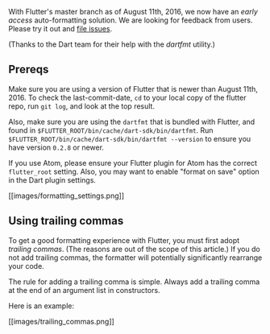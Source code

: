 With Flutter's master branch as of August 11th, 2016, we now have an _early access_ auto-formatting solution. We are looking for feedback from users. Please try it out and [file issues](https://github.com/flutter/flutter/issues/new).

(Thanks to the Dart team for their help with the _dartfmt_ utility.)

## Prereqs

Make sure you are using a version of Flutter that is newer than August 11th, 2016. To check the last-commit-date, `cd` to your local copy of the flutter repo, run `git log`, and look at the top result.

Also, make sure you are using the `dartfmt` that is bundled with Flutter, and found in  `$FLUTTER_ROOT/bin/cache/dart-sdk/bin/dartfmt`. Run `$FLUTTER_ROOT/bin/cache/dart-sdk/bin/dartfmt --version` to ensure you have version `0.2.8` or newer.

If you use Atom, please ensure your Flutter plugin for Atom has the correct `flutter_root` setting.
Also, you may want to enable "format on save" option in the Dart plugin settings.

[[images/formatting_settings.png]]

## Using trailing commas

To get a good formatting experience with Flutter, you must first adopt _trailing commas_. (The reasons are out of the scope of this article.) If you do not add trailing commas, the formatter will potentially significantly rearrange your code.

The rule for adding a trailing comma is simple. Always add a trailing comma at the end of an argument list in constructors.

Here is an example:

[[images/trailing_commas.png]]
